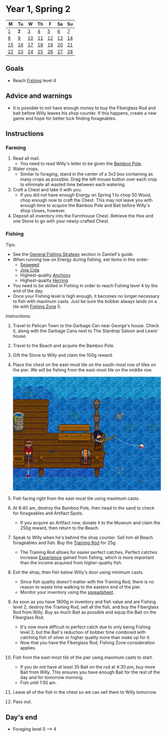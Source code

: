 # Year 1, Spring 2

| M                          | Tu                        | W                         | Th                        | F                         | Sa                        | Su                        |
| -------------------------- | ------------------------- | ------------------------- | ------------------------- |-------------------------- | ------------------------- | ------------------------- |
| [1](year-1-spring-1.md)    | **2**                     | [3](year-1-spring-3.md)   | [4](year-1-spring-4.md)   | [5](year-1-spring-5.md)   | [6](year-1-spring-6.md)   | [7](year-1-spring-7.md)   |
| [8](year-1-spring-8.md)    | [9](year-1-spring-9.md)   | [10](year-1-spring-10.md) | [11](year-1-spring-11.md) | [12](year-1-spring-12.md) | [13](year-1-spring-13.md) | [14](year-1-spring-14.md) |
| [15](year-1-spring-15.md)  | [16](year-1-spring-16.md) | [17](year-1-spring-17.md) | [18](year-1-spring-18.md) | [19](year-1-spring-19.md) | [20](year-1-spring-20.md) | [21](year-1-spring-21.md) |
| [22](year-1-spring-22.md)  | [23](year-1-spring-23.md) | [24](year-1-spring-24.md) | [25](year-1-spring-25.md) | [26](year-1-spring-26.md) | [27](year-1-spring-27.md) | [28](year-1-spring-28.md) |

## Goals

- Reach [Fishing](https://stardewvalleywiki.com/Fishing) level 4

## Advice and warnings

- It is possible to not have enough money to buy the Fiberglass Rod and bait before Willy leaves his shop counter. If this happens, create a new game and hope for better luck finding forageables.

## Instructions

### Farming

1. Read all mail.
   - You need to read Willy's letter to be given the [Bamboo Pole](https://stardewvalleywiki.com/Bamboo_Pole).
2. Water crops.
   - Similar to foraging, stand in the center of a 3x3 box containing as many crops as possible. Drag the left mouse button over each crop to eliminate all wasted time between each watering.
3. Craft a Chest and take it with you.
   - If you did not have enough Energy on Spring 1 to chop 50 Wood, chop enough now to craft the Chest. This may not leave you with enough time to acquire the Bamboo Pole and Bait before Willy's shop closes, however.
4. Deposit all inventory into the Farmhouse Chest. Retrieve the Hoe and one Stone to go with your newly-crafted Chest.

### Fishing

Tips:

- See the [General Fishing Strategy](https://github.com/Zamiell/stardew-valley/blob/master/Min-Max_Guide.md#general-fishing-strategy) section in Zamiell's guide.
- When running low on Energy during fishing, eat items in this order:
  - [Seaweed](https://stardewvalleywiki.com/Seaweed)
  - [Joja Cola](https://stardewvalleywiki.com/Joja_Cola)
  - Highest-quality [Anchovy](https://stardewvalleywiki.com/Anchovy)
  - Highest-quality [Herring](https://stardewvalleywiki.com/Herring)
- You need to be skilled in Fishing in order to reach Fishing level 4 by the end of the day.
- Once your Fishing level is high enough, it becomes no longer necessary to fish with maximum casts. Just be sure the bobber always lands on a tile with [Fishing Zone](https://stardewvalleywiki.com/Fishing#Fishing_Zone) 5.

Instructions:

1. Travel to Pelican Town to the Garbage Can near George's house. Check it, along with the Garbage Cans next to The Stardrop Saloon and Lewis' house.
2. Travel to the Beach and acquire the Bamboo Pole.
3. Gift the Stone to Willy and claim the 100g reward.
4. Place the chest on the east-most tile on the south-most row of tiles on the pier. We will be fishing from the east-most tile on the middle row.

   ![Fishing Chest](images/year-1-spring-2-ocean-chest.png)
5. Fish facing right from the east-most tile using maximum casts.
6. At 8:40 am, destroy the Bamboo Pole, then head to the sand to check for forageables and Artifact Spots.
   - If you acquire an Artifact now, donate it to the Museum and claim the 250g reward, then return to the Beach.
7. Speak to Willy when he's behind the shop counter. Sell him all Beach forageables and fish. Buy the [Training Rod](https://stardewvalleywiki.com/Training_Rod) for 25g.
   - The Training Rod allows for easier perfect catches. Perfect catches increase [Experience](https://stardewvalleywiki.com/Skills) gained from fishing, which is more important than the income acquired from higher-quality fish.
8. Exit the shop, then fish below Willy's door using minimum casts.
   - Since fish quality doesn't matter with the Training Rod, there is no reason to waste time walking to the eastern end of the pier.
   - Monitor your inventory using the [spreadsheet](spreadsheet.md).
9. As soon as you have 1800g in inventory and fish value and are Fishing level 2, destroy the Training Rod, sell all the fish, and buy the Fiberglass Rod from Willy. Buy as much Bait as possible and equip the Bait on the Fiberglass Rod.
   - It's now more difficult to perfect catch due to only being Fishing level 2, but the Bait's reduction of bobber time combined with catching fish of silver or higher quality more than make up for it.
   - Now that you have the Fiberglass Rod, Fishing Zone consideration applies.
10. Fish from the east-most tile of the pier using maximum casts to start.
    - If you do not have at least 35 Bait on the rod at 4:30 pm, buy more Bait from Willy. This ensures you have enough Bait for the rest of the day and for tomorrow morning.
    - Fish until 1:50 am.
11. Leave all of the fish in the chest so we can sell them to Willy tomorrow.
12. Pass out.

## Day's end

- Foraging level 0 ⟶ 4
